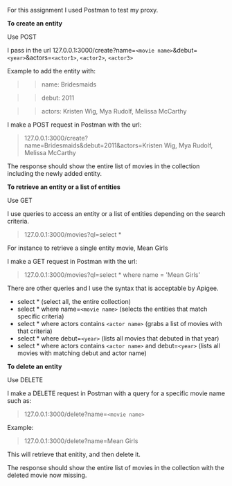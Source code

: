 
For this assignment I used Postman to test my proxy. 

**To create an entity**

Use POST

I pass in the url 127.0.0.1:3000/create?name=`<movie name>`&debut=`<year>`&actors=`<actor1>`, `<actor2>`, `<actor3>`

Example to add the entity with:
>>  name: Bridesmaids

>>  debut: 2011

>>  actors: Kristen Wig, Mya Rudolf, Melissa McCarthy
  
  I make a POST request in Postman with the url:

>127.0.0.1:3000/create?name=Bridesmaids&debut=2011&actors=Kristen Wig, Mya Rudolf, Melissa McCarthy

The response should show the entire list of movies in the collection including the newly added entity.


**To retrieve an entity or a list of entities**

Use GET

I use queries to access an entity or a list of entities depending on the search criteria.

>127.0.0.1:3000/movies?ql=select * <enter specific query>

For instance to retrieve a single entity movie, Mean Girls

I make a GET request in Postman with the url:

>127.0.0.1:3000/movies?ql=select * where name = 'Mean Girls'

There are other queries and I use the syntax that is acceptable by Apigee.

* select * (select all, the entire collection)
* select * where name=`<movie name>` (selects the entities that match specific criteria)
* select * where actors contains `<actor name>` (grabs a list of movies with that criteria)
* select * where debut=`<year>` (lists all movies that debuted in that year)
* select * where actors contains `<actor name>` and debut=`<year>` (lists all movies with matching debut
and actor name)

**To delete an entity**

Use DELETE

I make a DELETE request in Postman with a query for a specific movie name such as:

>127.0.0.1:3000/delete?name=`<movie name>`

Example: 

>127.0.0.1:3000/delete?name=Mean Girls

This will retrieve that enitity, and then delete it.

The response should show the entire list of movies in the collection with the deleted movie now missing.


